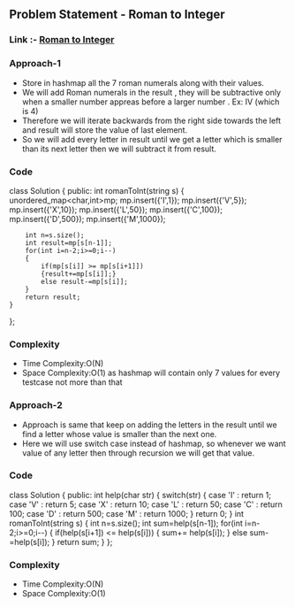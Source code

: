 ## Problem Statement - Roman to Integer


### Link :- [Roman to Integer](https://leetcode.com/problems/roman-to-integer/)

### Approach-1

- Store in hashmap all the 7 roman numerals along with their values.
-  We will add Roman numerals in the result , they will be subtractive only when a smaller number appreas before a larger number . Ex: IV (which is 4)
-  Therefore we will iterate backwards from the right side towards the left and result will store the value of last element.
- So we will add every letter in result until we get a letter which is smaller than its next letter then we will subtract it from result.


### Code

class Solution {
public:
    int romanToInt(string s) {
        unordered_map<char,int>mp;
        mp.insert({'I',1});
        mp.insert({'V',5});
        mp.insert({'X',10});
        mp.insert({'L',50});
        mp.insert({'C',100});
        mp.insert({'D',500});
        mp.insert({'M',1000});
        
        int n=s.size();
        int result=mp[s[n-1]];
        for(int i=n-2;i>=0;i--)
        {
            if(mp[s[i]] >= mp[s[i+1]])
            {result+=mp[s[i]];}
            else result-=mp[s[i]];
        }
        return result;
    }
};


 ### Complexity
- Time Complexity:O(N)
- Space Complexity:O(1) as hashmap will contain only 7 values for every testcase not more than that


### Approach-2

- Approach is same that keep on adding the letters in the result until we find a letter whose value is smaller than the next one.
- Here we will use switch case instead of hashmap, so whenever we want value of any letter then through recursion we will get that value.

### Code

class Solution {
public:
    int help(char str)
    {
        switch(str)
        {
            case 'I' : return 1;
            case 'V' : return 5; 
            case 'X' : return 10; 
            case 'L' : return 50; 
            case 'C' : return 100; 
            case 'D' : return 500; 
            case 'M' : return 1000; 
        }
        return 0;
    }
    int romanToInt(string s) {
        int n=s.size();
        int sum=help(s[n-1]);
        for(int i=n-2;i>=0;i--)
        {
            if(help(s[i+1]) <= help(s[i]))
            {
                sum+= help(s[i]);
            }
            else sum-=help(s[i]);
        }
        return sum;
    }
};

 ### Complexity
- Time Complexity:O(N)
- Space Complexity:O(1)